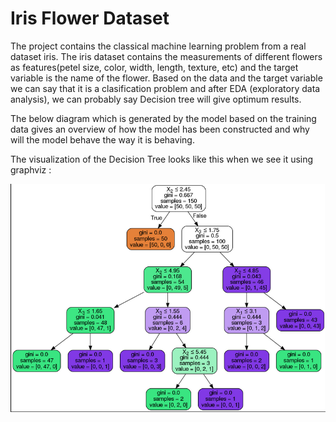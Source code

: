 # Iris Flower Dataset

The project contains the classical machine learning problem from a real dataset iris. The iris dataset contains the measurements of different flowers as features(petel size, color, width, length, texture, etc) and the target variable is the name of the flower. Based on the data and the target variable we can say that it is a clasification problem and after EDA (exploratory data analysis), we can probably say Decision tree will give optimum results. 

The below diagram which is generated by the model based on the training data gives an overview of how the model has been constructed and why will the model behave the way it is behaving.

The visualization of the Decision Tree looks like this when we see it using graphviz :

![alt text](https://github.com/siddesh001/firstMLprogram/blob/master/Screenshot%20from%202018-07-09%2017-18-27.png)
